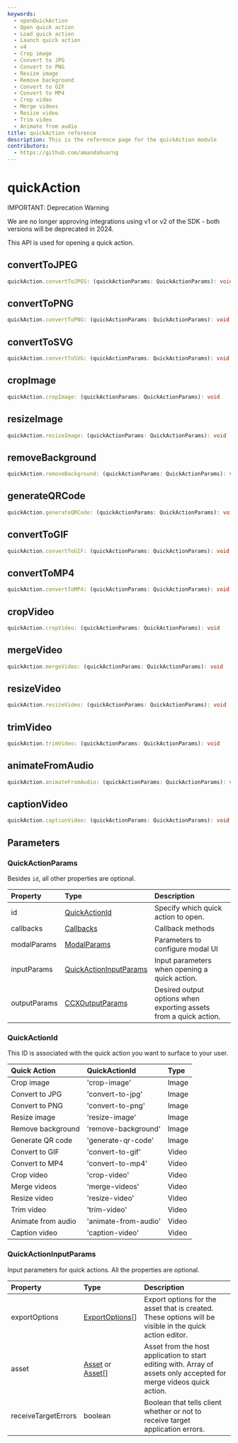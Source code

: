 ```yaml
---
keywords:
  - openQuickAction
  - Open quick action
  - Load quick action
  - Launch quick action
  - v4
  - Crop image
  - Convert to JPG
  - Convert to PNG
  - Resize image
  - Remove background
  - Convert to GIF
  - Convert to MP4
  - Crop video 
  - Merge videos
  - Resize video
  - Trim video
  - Animate from audio
title: quickAction reference
description: This is the reference page for the quickAction module
contributors:
  - https://github.com/amandahuarng
--- 
```


# quickAction

<InlineAlert variant="error" slots="header, text" />

IMPORTANT: Deprecation Warning

We are no longer approving integrations using v1 or v2 of the SDK - both versions will be deprecated in 2024.

This API is used for opening a quick action.

## convertToJPEG

```ts
quickAction.convertToJPEG: (quickActionParams: QuickActionParams): void
```

## convertToPNG

```ts
quickAction.convertToPNG: (quickActionParams: QuickActionParams): void
```

## convertToSVG

```ts
quickAction.convertToSVG: (quickActionParams: QuickActionParams): void
```

## cropImage

```ts
quickAction.cropImage: (quickActionParams: QuickActionParams): void
```

## resizeImage

```ts
quickAction.resizeImage: (quickActionParams: QuickActionParams): void
```

## removeBackground

```ts
quickAction.removeBackground: (quickActionParams: QuickActionParams): void
```

## generateQRCode

```ts
quickAction.generateQRCode: (quickActionParams: QuickActionParams): void
```

## convertToGIF

```ts
quickAction.convertToGIF: (quickActionParams: QuickActionParams): void
```

## convertToMP4

```ts
quickAction.convertToMP4: (quickActionParams: QuickActionParams): void
```

## cropVideo

```ts
quickAction.cropVideo: (quickActionParams: QuickActionParams): void
```

## mergeVideo

```ts
quickAction.mergeVideo: (quickActionParams: QuickActionParams): void
```

## resizeVideo

```ts
quickAction.resizeVideo: (quickActionParams: QuickActionParams): void
```

## trimVideo

```ts
quickAction.trimVideo: (quickActionParams: QuickActionParams): void
```

## animateFromAudio

```ts
quickAction.animateFromAudio: (quickActionParams: QuickActionParams): void
```

## captionVideo

```ts
quickAction.captionVideo: (quickActionParams: QuickActionParams): void
```

## Parameters

### QuickActionParams

Besides `id`, all other properties are optional.

| Property | Type| Description
| :-- | :-- | :--
| id | [QuickActionId](#quickactionid) | Specify which quick action to open.
| callbacks | [Callbacks](../../types/index.md#callbacks) | Callback methods
| modalParams | [ModalParams](../../types/index.md#modalparams) | Parameters to configure modal UI
| inputParams | [QuickActionInputParams](#quickactioninputparams) | Input parameters when opening a quick action.
| outputParams | [CCXOutputParams](../../types/index.md#ccxoutputparams) | Desired output options when exporting assets from a quick action.

### QuickActionId

This ID is associated with the quick action you want to surface to your user.

| Quick Action | QuickActionId | Type
| :-- | :-- | :--
| Crop image | 'crop-image' | Image
| Convert to JPG | 'convert-to-jpg' | Image
| Convert to PNG | 'convert-to-png' | Image
| Resize image | 'resize-image' | Image
| Remove background | 'remove-background' | Image
| Generate QR code | 'generate-qr-code' | Image
| Convert to GIF | 'convert-to-gif' | Video
| Convert to MP4 | 'convert-to-mp4' | Video
| Crop video | 'crop-video' | Video
| Merge videos | 'merge-videos' | Video
| Resize video | 'resize-video' | Video
| Trim video | 'trim-video' | Video
| Animate from audio | 'animate-from-audio' | Video
| Caption video | 'caption-video' | Video

### QuickActionInputParams

Input parameters for quick actions. All the properties are optional.

| Property | Type | Description
| :-- | :-- | :--
| exportOptions | [ExportOptions](../../types/index.md#exportoptions)[] | Export options for the asset that is created. These options will be visible in the quick action editor.
| asset | [Asset](#asset) or [Asset](../../types/index.md#asset)[] | Asset from the host application to start editing with. Array of assets only accepted for merge videos quick action.
| receiveTargetErrors | boolean | Boolean that tells client whether or not to receive target application errors.

